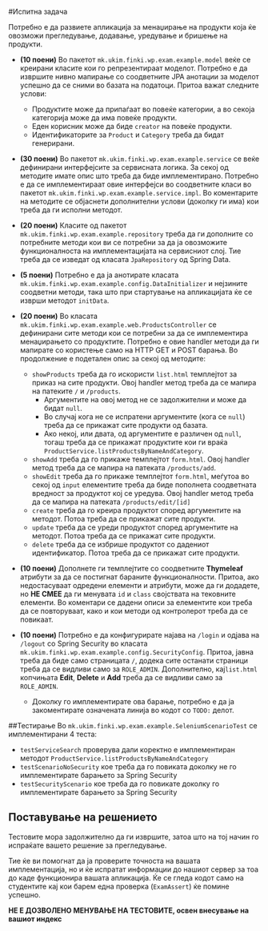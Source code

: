 #Испитна задача

Потребно е да развиете апликација за менаџирање на продукти која ќе овозможи прегледување, додавање, уредување и бришење 
на продукти. 

- **(10 поени)** Во пакетот `mk.ukim.finki.wp.exam.example.model` веќе се креирани класите кои го репрезентираат моделот. 
Потребно е да извршите нивно мапирање со соодветните JPA анотации за моделот успешно да се сними во базата на податоци. 
Притоа важат следните услови: 
  - Продуктите може да припаѓаат во повеќе категории, а во секоја категорија може да има повеќе продукти.
  - Еден корисник може да биде `creator` на повеќе продукти. 
  - Идентификаторите за `Product` и `Category` треба да бидат генерирани. 

- **(30 поени)** Во пакетот `mk.ukim.finki.wp.exam.example.service` се веќе дефинирани интерфејсите за сервисната логика. 
За секој од методите имате опис што треба да биде имплементирано. Потребно е да се имплементираат овие интерфејси во 
соодветните класи во пакетот `mk.ukim.finki.wp.exam.example.service.impl`. Во коментарите на методите се објаснети 
дополнителни услови (доколку ги има) кои треба да ги исполни методот. 

- **(20 поени)** Класите од пакетот `mk.ukim.finki.wp.exam.example.repository` треба да ги дополните со потребните методи 
кои ви се потребни за да ја овозможите функционалноста на имплементацијата на сервисниот слој. Тие треба да се изведат 
од класата `JpaRepository` од Spring Data. 

- **(5 поени)** Потребно е да ја анотирате класата `mk.ukim.finki.wp.exam.example.config.DataInitializer` и нејзините 
соодветни методи, така што при стартување на апликацијата ќе се изврши методот `initData`.

- **(20 поени)** Во класата `mk.ukim.finki.wp.exam.example.web.ProductsController` се дефинирани сите методи кои се 
потребни за да се имплементира менаџирањето со продуктите. Потребно е овие handler методи да ги мапирате со користење 
само на HTTP GET и POST барања. Во продолжение е подетален опис за секој од методите:  
     - `showProducts` треба да го искористи `list.html` темплејтот за приказ на сите продукти. Овој handler метод треба да 
     се мапира на патеките `/` и `/products`. 
       - Аргументите на овој метод не се задолжителни и може да бидат `null`. 
       - Во случај кога не се испратени аргументите (кога се `null`) треба да се прикажат сите продукти од базата. 
       - Ако некој, или двата, од аргументите е различен од `null`, тогаш треба да се прикажат продуктите кои ги враќа 
       `ProductService.listProductsByNameAndCategory`.  
     - `showAdd` треба да го прикаже темплејтот `form.html`. Овој handler метод треба да се мапира на патеката `/products/add`. 
     - `showEdit` треба да го прикаже темплејтот `form.html`, меѓутоа во секој од `input` елементите треба да биде пополнета 
     соодветната вредност за продуктот кој се уредува. Овој handler метод треба да се мапира на патеката `/products/edit/[id]`
     - `create` треба да го креира продуктот според аргументите на методот. Потоа треба да се прикажат сите продукти.
     - `update` треба да се уреди продуктот според аргументите на методот. Потоа треба да се прикажат сите продукти.
     - `delete` треба да се избрише продуктот со дадениот идентификатор. Потоа треба да се прикажат сите продукти. 
     
 - **(10 поени)** Дополнете ги темплејтите со соодветните **Thymeleaf** атрибути за да се постигнат бараните функционалности. 
 Притоа, ако недостасуваат одредени елементи и атрибути, може да ги додадете, но **НЕ СМЕЕ** да ги менувата `id` и 
 `class` својствата на тековните елементи. Во коментари се дадени описи за елементите кои треба да се повторуваат, како 
 и кои методи од контролерот треба да се повикаат.   
 
 - **(10 поени)** Потребно е да конфигурирате најава на `/login` и одјава на `/logout` со Spring Security во класата 
 `mk.ukim.finki.wp.exam.example.config.SecurityConfig`. Притоа, јавна треба да биде само страницата `/`, додека сите 
 останати страници треба да се видливи само за `ROLE_ADMIN`. Дополнително, кај`list.html` копчињата **Edit**, **Delete** 
 и **Add** треба да се видливи само за `ROLE_ADMIN`.
    - Доколку го имплементирате ова барање, потребно е да ја закоментирате означената линија во кодот со `TODO:` делот.
 
   
##Тестирање
Во `mk.ukim.finki.wp.exam.example.SeleniumScenarioTest` се имплементирани 4 теста: 
- `testServiceSearch` проверува дали коректно е имплементиран методот `ProductService.listProductsByNameAndCategory`
- `testScenarioNoSecurity` кое треба да го повиката доколку не го имплементирате барањето за Spring Security
- `testSecurityScenario` кое треба да го повикате доколку го имплементирате барањето за Spring Security

## Поставување на решението
Тестовите мора задолжително да ги извршите, затоа што на тој начин го испраќате вашето решение за прегледување. 

Тие ќе ви помогнат да ја проверите точноста на вашата имплементација, но и ќе испратат информации до нашиот сервер за тоа 
до каде функционира вашата апликација. Ќе се гледа кодот само на студентите кај кои барем една проверка (`ExamAssert`) 
ќе помине успешно. 

**НЕ Е ДОЗВОЛЕНО МЕНУВАЊЕ НА ТЕСТОВИТЕ, освен внесување на вашиот индекс**
   